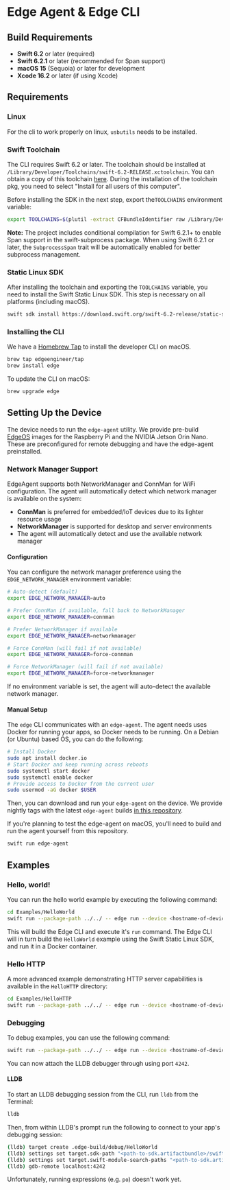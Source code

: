 # Edge Agent & Edge CLI

## Build Requirements

- **Swift 6.2** or later (required)
- **Swift 6.2.1** or later (recommended for Span support)
- **macOS 15** (Sequoia) or later for development
- **Xcode 16.2** or later (if using Xcode)

## Requirements

### Linux

For the cli to work properly on linux, `usbutils` needs to be installed.

### Swift Toolchain

The CLI requires Swift 6.2 or later. The toolchain should be installed at `/Library/Developer/Toolchains/swift-6.2-RELEASE.xctoolchain`. You can obtain a copy of this toolchain [here](https://download.swift.org/swift-6.2-release/xcode/swift-6.2-RELEASE/swift-6.2-RELEASE-osx.pkg). During the installation of the toolchain pkg, you need to select "Install for all users of this computer".

Before installing the SDK in the next step, export the`TOOLCHAINS` environment variable:

```sh
export TOOLCHAINS=$(plutil -extract CFBundleIdentifier raw /Library/Developer/Toolchains/swift-6.2-RELEASE.xctoolchain/Info.plist)
```

**Note:** The project includes conditional compilation for Swift 6.2.1+ to enable Span support in the swift-subprocess package. When using Swift 6.2.1 or later, the `SubprocessSpan` trait will be automatically enabled for better subprocess management.

### Static Linux SDK

After installing the toolchain and exporting the `TOOLCHAINS` variable, you need to install the Swift Static Linux SDK. This step is necessary on all platforms (including macOS).

```sh
swift sdk install https://download.swift.org/swift-6.2-release/static-sdk/swift-6.2-RELEASE/swift-6.2-RELEASE_static-linux-0.0.1.artifactbundle.tar.gz
```

### Installing the CLI

We have a [Homebrew Tap](https://github.com/edgeengineer/homebrew-tap) to install the developer CLI on macOS.

```sh
brew tap edgeengineer/tap
brew install edge
```

To update the CLI on macOS:

```sh
brew upgrade edge
```

## Setting Up the Device

The device needs to run the `edge-agent` utility. We provide pre-build [EdgeOS](https://edgeos.io) images for the Raspberry Pi and the NVIDIA Jetson Orin Nano. These are preconfigured for remote debugging and have the edge-agent preinstalled.

### Network Manager Support

EdgeAgent supports both NetworkManager and ConnMan for WiFi configuration. The agent will automatically detect which network manager is available on the system:

- **ConnMan** is preferred for embedded/IoT devices due to its lighter resource usage
- **NetworkManager** is supported for desktop and server environments
- The agent will automatically detect and use the available network manager

#### Configuration

You can configure the network manager preference using the `EDGE_NETWORK_MANAGER` environment variable:

```sh
# Auto-detect (default)
export EDGE_NETWORK_MANAGER=auto

# Prefer ConnMan if available, fall back to NetworkManager
export EDGE_NETWORK_MANAGER=connman

# Prefer NetworkManager if available
export EDGE_NETWORK_MANAGER=networkmanager

# Force ConnMan (will fail if not available)
export EDGE_NETWORK_MANAGER=force-connman

# Force NetworkManager (will fail if not available)
export EDGE_NETWORK_MANAGER=force-networkmanager
```

If no environment variable is set, the agent will auto-detect the available network manager.

#### Manual Setup

The `edge` CLI communicates with an `edge-agent`. The agent needs uses Docker for running your apps, so Docker needs to be running.
On a Debian (or Ubuntu) based OS, you can do the following:

```sh
# Install Docker
sudo apt install docker.io
# Start Docker and keep running across reboots
sudo systemctl start docker
sudo systemctl enable docker
# Provide access to Docker from the current user
sudo usermod -aG docker $USER
```

Then, you can download and run your `edge-agent` on the device. We provide nightly tags with the latest `edge-agent` builds [in this repository](https://github.com/edgeengineer/edge-agent/tags).

If you're planning to test the edge-agent on macOS, you'll need to build and run the agent yourself from this repository.

```sh
swift run edge-agent
```

## Examples

### Hello, world!

You can run the hello world example by executing the following command:

```sh
cd Examples/HelloWorld
swift run --package-path ../../ -- edge run --device <hostname-of-device>
```

This will build the Edge CLI and execute it's `run` command. The Edge CLI will in turn build the
`HelloWorld` example using the Swift Static Linux SDK, and run it in a Docker container.

### Hello HTTP

A more advanced example demonstrating HTTP server capabilities is available in the `HelloHTTP` directory:

```sh
cd Examples/HelloHTTP
swift run --package-path ../../ -- edge run --device <hostname-of-device>
```

### Debugging

To debug examples, you can use the following command:

```sh
swift run --package-path ../../ -- edge run --device <hostname-of-device> --debug
```

You can now attach the LLDB debugger through using port `4242`.

#### LLDB

To start an LLDB debugging session from the CLI, run `lldb` from the Terminal:

```sh
lldb
```

Then, from within LLDB's prompt run the following to connect to your app's debugging session:

```sh
(lldb) target create .edge-build/debug/HelloWorld
(lldb) settings set target.sdk-path "<path-to-sdk.artifactbundle>/swift-6.2-RELEASE_static-linux-0.0.1/swift-linux-musl/musl-1.2.5.sdk/aarch64"
(lldb) settings set target.swift-module-search-paths "<path-to-sdk.artifactbundle>/swift-6.2-RELEASE_static-linux-0.0.1/swift-linux-musl/musl-1.2.5.sdk/aarch64/usr/lib/swift_static/linux-static"
(lldb) gdb-remote localhost:4242
```

Unfortunately, running expressions (e.g. `po`) doesn't work yet.
